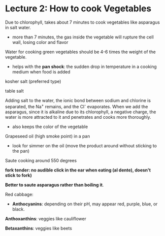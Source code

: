 # Lecture 2: How to cook Vegetables

Due to chlorophyll, takes about 7 minutes to cook vegetables like asparagus in salt water.

- more than 7 minutes, the gas inside the vegetable will rupture the cell wall, losing color and flavor

Water for cooking green vegetables should be 4-6 times the weight of the vegetable.

- helps with the **pan shock**: the sudden drop in temperature in a cooking medium when food is added

kosher salt (preferred type)

table salt

Adding salt to the water, the ionic bond between sodium and chlorine is separated, the Na<sup>+</sup> remains, and the Cl<sup>-</sup> evaporates. When we add the asparagus, since it is alkaline due to its chlorophyll, a negative charge, the water is more attracted to it and penetrates and cooks more thoroughly.

- also keeps the color of the vegetable

Grapeseed oil (high smoke point) in a pan

- look for simmer on the oil (move the product around without sticking to the pan)

Saute cooking around 550 degrees

**fork tender: no audible click in the ear when eating (al dente), doesn't stick to fork)**

**Better to saute asparagus rather than boiling it**.

Red cabbage:

- **Anthocyanins**: depending on their pH, may appear red, purple, blue, or black.

**Anthoxanthins**: veggies like cauliflower

**Betaxanthins**: veggies like beets